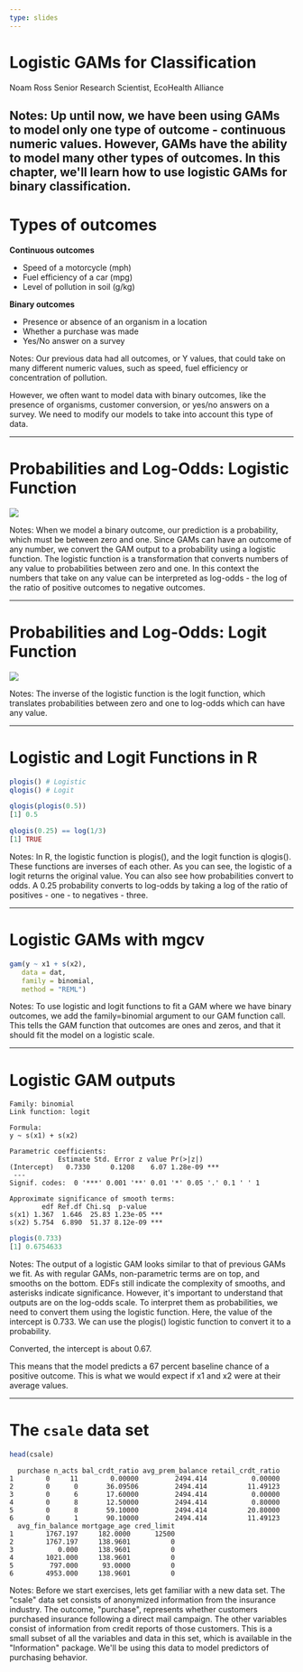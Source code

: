 ```yaml
---
type: slides
---
```


# Logistic GAMs for Classification

Noam Ross 
Senior Research Scientist, EcoHealth Alliance

Notes: Up until now, we have been using GAMs to model only one type of outcome - continuous numeric values. However, GAMs have the ability to model many other types of outcomes.  In this chapter, we'll learn how to use logistic GAMs for binary classification.
---

# Types of outcomes

**Continuous outcomes**

- Speed of a motorcycle (mph)
- Fuel efficiency of a car (mpg)
- Level of pollution in soil (g/kg)

**Binary outcomes** 

- Presence or absence of an organism in a location 
- Whether a purchase was made 
- Yes/No answer on a survey 

Notes: Our previous data had all outcomes, or Y values, that could take on many different numeric values, such as speed, fuel efficiency or concentration of pollution.

However, we often want to model data with binary outcomes, like the presence of organisms, customer conversion, or yes/no answers on a survey.  We need to modify our models to take into account this type of data.

---

# Probabilities and Log-Odds: Logistic Function

![](https://github.com/noamross/gams-in-r-course/blob/master/images/logistic-1.png?raw=true)

Notes: When we model a binary outcome, our prediction is a probability, which must be between zero and one. Since GAMs can have an outcome of any number, we convert the GAM output to a probability using a logistic function. The logistic function is a transformation that converts numbers of any value to probabilities between zero and one.  In this context the numbers that take on any value can be interpreted as log-odds - the log of the ratio of positive outcomes to negative outcomes.

---

# Probabilities and Log-Odds: Logit Function

![](https://github.com/noamross/gams-in-r-course/blob/master/images/logit-1.png?raw=true)

Notes: The inverse of the logistic function is the logit function, which translates probabilities between zero and one to log-odds which can have any value.

---

# Logistic and Logit Functions in R

```r
plogis() # Logistic
qlogis() # Logit

qlogis(plogis(0.5))
[1] 0.5

qlogis(0.25) == log(1/3)
[1] TRUE
```

Notes: In R, the logistic function is plogis(), and the logit function is qlogis(). These functions are inverses of each other.  As you can see, the logistic of a logit returns the original value.  You can also see how probabilities convert to odds. A 0.25 probability converts to log-odds by taking a log of the ratio of positives - one - to negatives - three.

---

# Logistic GAMs with mgcv

```r
gam(y ~ x1 + s(x2),
   data = dat,
   family = binomial,
   method = "REML")
```

Notes: To use logistic and logit functions to fit a GAM where we have binary outcomes, we add the family=binomial argument to our GAM function call.  This tells the GAM function that outcomes are ones and zeros, and that it should fit the model on a logistic scale.

---

# Logistic GAM outputs

```out
Family: binomial 
Link function: logit 

Formula:
y ~ s(x1) + s(x2)

Parametric coefficients:
            Estimate Std. Error z value Pr(>|z|)    
(Intercept)   0.7330     0.1208    6.07 1.28e-09 ***
 ---
Signif. codes:  0 '***' 0.001 '**' 0.01 '*' 0.05 '.' 0.1 ' ' 1

Approximate significance of smooth terms:
        edf Ref.df Chi.sq  p-value    
s(x1) 1.367  1.646  25.83 1.23e-05 ***
s(x2) 5.754  6.890  51.37 8.12e-09 ***
```

```r
plogis(0.733)
[1] 0.6754633
```

Notes: The output of a logistic GAM looks similar to that of previous GAMs we fit. As with regular GAMs, non-parametric terms are on top, and smooths on the bottom. EDFs still indicate the complexity of smooths, and asterisks indicate significance.  However, it's important to understand that outputs are on the log-odds scale. To interpret them as probabilities, we need to convert them using the logistic function.  Here, the value of the intercept is 0.733.  We can use the plogis() logistic function to convert it to a probability.

Converted, the intercept is about 0.67.

This means that the model predicts a 67 percent baseline chance of a positive outcome. This is what we would expect if x1 and x2 were at their average values.

---

# The `csale` data set

```r
head(csale)
```

```out
  purchase n_acts bal_crdt_ratio avg_prem_balance retail_crdt_ratio
1        0     11        0.00000         2494.414           0.00000
2        0      0       36.09506         2494.414          11.49123
3        0      6       17.60000         2494.414           0.00000
4        0      8       12.50000         2494.414           0.80000
5        0      8       59.10000         2494.414          20.80000
6        0      1       90.10000         2494.414          11.49123
  avg_fin_balance mortgage_age cred_limit
1        1767.197     182.0000      12500
2        1767.197     138.9601          0
3           0.000     138.9601          0
4        1021.000     138.9601          0
5         797.000      93.0000          0
6        4953.000     138.9601          0
```

Notes: Before we start exercises, lets get familiar with a new data set. The "csale" data set consists of anonymized information from the insurance industry.  The outcome, "purchase", represents whether customers purchased insurance following a direct mail campaign. The other variables consist of information from credit reports of those customers.  This is a small subset of all the variables and data in this set, which is available in the "Information" package. We'll be using this data to model predictors of purchasing behavior.
